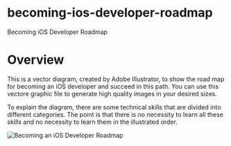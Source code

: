 # becoming-ios-developer-roadmap
Becoming iOS Developer Roadmap

# Overview

This is a vector diagram, created by Adobe Illustrator, to show the road map for becoming an iOS developer and succeed in this path. You can use this vectore graphic file to generate high quality images in your desired sizes.

To explain the diagram, there are some technical skills that are divided into different categories. The point is that there is no necessity to learn all these skills and no necessity to learn them in the illustrated order.

![Becoming an iOS Developer Roadmap](https://amirrezaeghtedari.com/wp-content/uploads/2020/03/Becoming-an-iOS-Developer-Roadmap-72dpi-01.png)

